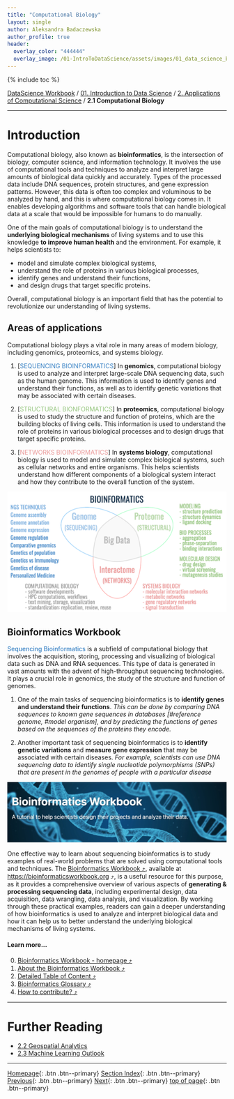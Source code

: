 ```yaml
---
title: "Computational Biology"
layout: single
author: Aleksandra Badaczewska
author_profile: true
header:
  overlay_color: "444444"
  overlay_image: /01-IntroToDataScience/assets/images/01_data_science_banner.png
---
```


{% include toc %}

[DataScience Workbook](https://datascience.101workbook.org/) / [01. Introduction to Data Science](00-IntroToDataScience-LandingPage.md) / [2. Applications of Computational Science](02-computational-science-applications.md) / **2.1 Computational Biology**

---


# Introduction

Computational biology, also known as **bioinformatics**, is the intersection of biology, computer science, and information technology. It involves the use of computational tools and techniques to analyze and interpret large amounts of biological data quickly and accurately. Types of the processed data include DNA sequences, protein structures, and gene expression patterns. However, this data is often too complex and voluminous to be analyzed by hand, and this is where computational biology comes in. It enables developing algorithms and software tools that can handle biological data at a scale that would be impossible for humans to do manually.


One of the main goals of computational biology is to understand the **underlying biological mechanisms** of living systems and to use this knowledge **to improve human health** and the environment. For example, it helps scientists to:
* model and simulate complex biological systems,
* understand the role of proteins in various biological processes,
* identify genes and understand their functions,
* and design drugs that target specific proteins.

Overall, computational biology is an important field that has the potential to revolutionize our understanding of living systems.

## Areas of applications

Computational biology plays a vital role in many areas of modern biology, including genomics, proteomics, and systems biology.

1. [<span style="color: #3d85c6;">SEQUENCING BIOINFORMATICS</span>] In **genomics**, computational biology is used to analyze and interpret large-scale DNA sequencing data, such as the human genome. This information is used to identify genes and understand their functions, as well as to identify genetic variations that may be associated with certain diseases.

2. [<span style="color: #94c57d;">STRUCTURAL BIONFORMATICS</span>] In **proteomics**, computational biology is used to study the structure and function of proteins, which are the building blocks of living cells. This information is used to understand the role of proteins in various biological processes and to design drugs that target specific proteins.

3. [<span style="color: #eb9a9a;">NETWORKS BIOINFORMATICS</span>] In **systems biology**, computational biology is used to model and simulate complex biological systems, such as cellular networks and entire organisms. This helps scientists understand how different components of a biological system interact and how they contribute to the overall function of the system.

![Bioinformatics](assets/images/bioinformatics_types.png)


## Bioinformatics Workbook

<span style="color: #3d85c6; font-weight: 500;">Sequencing Bioinformatics</span> is a subfield of computational biology that involves the acquisition, storing, processing and visualizing of biological data such as DNA and RNA sequences. This type of data is generated in vast amounts with the advent of high-throughput sequencing technologies. It plays a crucial role in genomics, the study of the structure and function of genomes.

1. One of the main tasks of sequencing bioinformatics is to **identify genes and understand their functions**. *This can be done by comparing DNA sequences to known gene sequences in databases [#reference genome, #model organism], and by predicting the functions of genes based on the sequences of the proteins they encode.*

2. Another important task of sequencing bioinformatics is to **identify genetic variations** and **measure gene expression** that may be associated with certain diseases. *For example, scientists can use DNA sequencing data to identify single nucleotide polymorphisms (SNPs) that are present in the genomes of people with a particular disease*

![Bioinformatics WB](assets/images/bioinformatics_workbook.png)

One effective way to learn about sequencing bioinformatics is to study examples of real-world problems that are solved using computational tools and techniques. The <a href="https://bioinformaticsworkbook.org" target="_blank">Bioinformatics Workbook  ⤴</a>, available at <a href="https://bioinformaticsworkbook.org" target="_blank">https://bioinformaticsworkbook.org  ⤴</a>, is a useful resource for this purpose, as it provides a comprehensive overview of various aspects of **generating & processing sequencing data**, including experimental design, data acquisition, data wrangling, data analysis, and visualization. By working through these practical examples, readers can gain a deeper understanding of how bioinformatics is used to analyze and interpret biological data and how it can help us to better understand the underlying biological mechanisms of living systems.

#### Learn more...

0. <a href="https://bioinformaticsworkbook.org" target="_blank">Bioinformatics Workbook - homepage  ⤴</a>
1. <a href="https://bioinformaticsworkbook.org/about.html" target="_blank">About the Bioinformatics Workbook  ⤴</a>
2. <a href="https://bioinformaticsworkbook.org/list.html" target="_blank">Detailed Table of Content  ⤴</a>
3. <a href="https://bioinformaticsworkbook.org/glossary.html" target="_blank">Bioinformatics Glossary  ⤴</a>
4. <a href="https://bioinformaticsworkbook.org/Contributing.html" target="_blank">How to contribute?  ⤴</a>

___
# Further Reading
* [2.2 Geospatial Analytics](02B-geospatial-analytics)
* [2.3 Machine Learning Outlook](02C-machine-learning)

___

[Homepage](../index.md){: .btn  .btn--primary}
[Section Index](00-IntroToDataScience-LandingPage){: .btn  .btn--primary}
[Previous](02-computational-science-applications){: .btn  .btn--primary}
[Next](02B-geospatial-analytics){: .btn  .btn--primary}
[top of page](#introduction){: .btn  .btn--primary}
